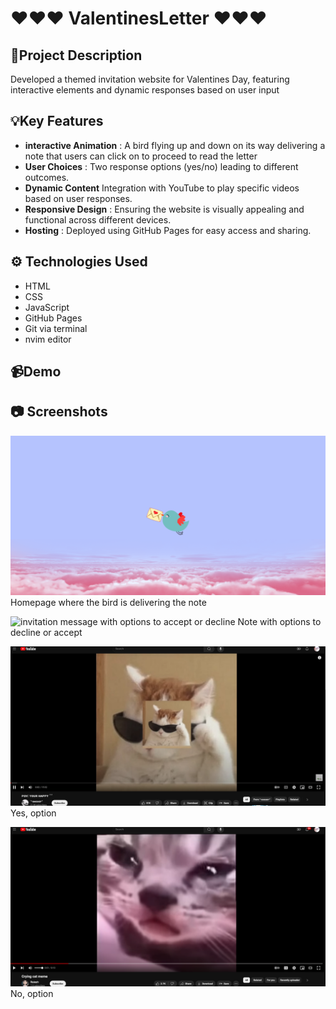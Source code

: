 # ❤️❤️❤️ ValentinesLetter ❤️❤️❤️

## 📝Project Description

Developed a themed invitation website for Valentines Day, featuring interactive
elements and dynamic responses based on user input

## 💡Key Features

- **interactive Animation** : A bird flying up and down on its way delivering a note
  that users can click on to proceed to read the letter
- **User Choices** : Two response options (yes/no) leading to different outcomes.
- **Dynamic Content** Integration with YouTube to play specific videos based on user responses.
- **Responsive Design** : Ensuring the website is visually appealing and functional across different devices.
- **Hosting** : Deployed using GitHub Pages for easy access and sharing.

## ⚙️ Technologies Used

- HTML
- CSS
- JavaScript
- GitHub Pages
- Git via terminal
- nvim editor

## 📹Demo

## 📷 Screenshots

![Home page featuring bird delivering note](assets/screenshots/homepage.png)
Homepage where the bird is delivering the note

![invitation message with options to accept or
decline](assets/screenshots/note.png)
Note with options to decline or accept

![Acceptance option](assets/screenshots/yes.png)
Yes, option

![Decline option](assets/screenshots/no.png)
No, option
